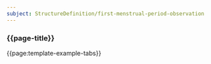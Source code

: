 ```yaml
---
subject: StructureDefinition/first-menstrual-period-observation
---
```


### {{page-title}}

{{page:template-example-tabs}}
